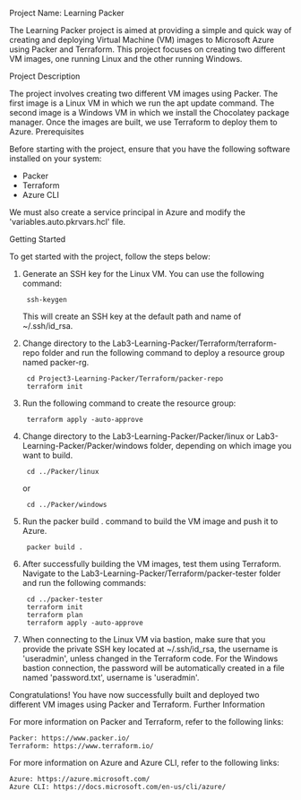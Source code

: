 Project Name: Learning Packer

The Learning Packer project is aimed at providing a simple and quick way of creating and deploying Virtual Machine (VM) images to Microsoft Azure using Packer and Terraform. This project focuses on creating two different VM images, one running Linux and the other running Windows.

Project Description

The project involves creating two different VM images using Packer. The first image is a Linux VM in which we run the apt update command. The second image is a Windows VM in which we install the Chocolatey package manager. Once the images are built, we use Terraform to deploy them to Azure.
Prerequisites

Before starting with the project, ensure that you have the following software installed on your system:

- Packer
- Terraform
- Azure CLI

We must also create a service principal in Azure and modify the 'variables.auto.pkrvars.hcl' file.

Getting Started

To get started with the project, follow the steps below:

1. Generate an SSH key for the Linux VM. You can use the following command:

        ssh-keygen

   This will create an SSH key at the default path and name of ~/.ssh/id_rsa.

2. Change directory to the Lab3-Learning-Packer/Terraform/terraform-repo folder and run the following command to deploy a resource group named packer-rg.

        cd Project3-Learning-Packer/Terraform/packer-repo
        terraform init

3. Run the following command to create the resource group:

        terraform apply -auto-approve

4. Change directory to the Lab3-Learning-Packer/Packer/linux or Lab3-Learning-Packer/Packer/windows folder, depending on which image you want to build.

        cd ../Packer/linux

   or

        cd ../Packer/windows

5. Run the packer build . command to build the VM image and push it to Azure.

        packer build .

6. After successfully building the VM images, test them using Terraform. Navigate to the Lab3-Learning-Packer/Terraform/packer-tester folder and run the following commands:

        cd ../packer-tester
        terraform init
        terraform plan
        terraform apply -auto-approve

7. When connecting to the Linux VM via bastion, make sure that you provide the private SSH key located at ~/.ssh/id_rsa, the username is 'useradmin', unless changed in the Terraform code. For the Windows bastion connection, the password will be automatically created in a file named 'password.txt', username is 'useradmin'.

Congratulations! You have now successfully built and deployed two different VM images using Packer and Terraform.
Further Information

For more information on Packer and Terraform, refer to the following links:

    Packer: https://www.packer.io/
    Terraform: https://www.terraform.io/

For more information on Azure and Azure CLI, refer to the following links:

    Azure: https://azure.microsoft.com/
    Azure CLI: https://docs.microsoft.com/en-us/cli/azure/
